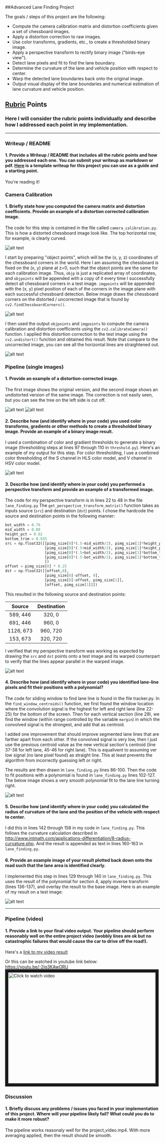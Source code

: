 
##Advanced Lane Finding Project

The goals / steps of this project are the following:

* Compute the camera calibration matrix and distortion coefficients given a set of chessboard images.
* Apply a distortion correction to raw images.
* Use color transforms, gradients, etc., to create a thresholded binary image.
* Apply a perspective transform to rectify binary image ("birds-eye view").
* Detect lane pixels and fit to find the lane boundary.
* Determine the curvature of the lane and vehicle position with respect to center.
* Warp the detected lane boundaries back onto the original image.
* Output visual display of the lane boundaries and numerical estimation of lane curvature and vehicle position.

[//]: # (Image References)

[image]: ./camera_cal/calibration2.jpg
[image0]: ./output_images/corners_found11.jpg "corners"
[image1]: ./output_images/undistort13.jpg "Undistorted"
[image2]: ./test_images/test4.jpg "Road"
[image2k]: ./test_images/tracked_5.jpg "Road Transformed"
[image3]: ./output_images/threshold_5.jpg "Binary Example"
[image4]: ./output_images/perspective5.jpg "Warp Example"
[image5]: ./output_images/transformed_5.jpg "Fit Visual"
[image6]: ./output_images/warped_5.jpg "Output"
[video1]: ./output_tracked.mp4 "Video"

## [Rubric](https://review.udacity.com/#!/rubrics/571/view) Points

### Here I will consider the rubric points individually and describe how I addressed each point in my implementation.  

---

### Writeup / README

#### 1. Provide a Writeup / README that includes all the rubric points and how you addressed each one.  You can submit your writeup as markdown or pdf.  [Here](https://github.com/udacity/CarND-Advanced-Lane-Lines/blob/master/writeup_template.md) is a template writeup for this project you can use as a guide and a starting point.  

You're reading it!

### Camera Calibration

#### 1. Briefly state how you computed the camera matrix and distortion coefficients. Provide an example of a distortion corrected calibration image.

The code for this step is contained in the file called `camera_calibration.py`. This is how a distorted chessboard image look like. The top horizontal row, for example, is clearly curved.

![alt text][image]

I start by preparing "object points", which will be the (x, y, z) coordinates of the chessboard corners in the world. Here I am assuming the chessboard is fixed on the (x, y) plane at z=0, such that the object points are the same for each calibration image.  Thus, `objp` is just a replicated array of coordinates, and `objpoints` will be appended with a copy of it every time I successfully detect all chessboard corners in a test image.  `imgpoints` will be appended with the (x, y) pixel position of each of the corners in the image plane with each successful chessboard detection.  Below image draws the chessboard corners on the distorted / uncorrected image that is found by `cv2.findChessboardCorners()`.

![alt text][image0]

I then used the output `objpoints` and `imgpoints` to compute the camera calibration and distortion coefficients using the `cv2.calibrateCamera()` function.  I applied this distortion correction to the test image using the `cv2.undistort()` function and obtained this result. Note that compare to the uncorrected image, you can see all the horizontal lines are straightened out.

![alt text][image1]

### Pipeline (single images)

#### 1. Provide an example of a distortion-corrected image.

The first image shows the original version, and the second image shows an undistorted version of the same image. The correction is not easily seen, but you can see the tree on the left side is cut off.

![alt text][image2]
![alt text][image2k]

#### 2. Describe how (and identify where in your code) you used color transforms, gradients or other methods to create a thresholded binary image.  Provide an example of a binary image result.

I used a combination of color and gradient thresholds to generate a binary image (thresholding steps at lines 97 through 110 in `threshold.py`).  Here's an example of my output for this step. For color thresholding, I use a combined color thresholding of the S channel in HLS color model, and V channel in HSV color model.

![alt text][image3]

#### 3. Describe how (and identify where in your code) you performed a perspective transform and provide an example of a transformed image.

The code for my perspective transform is in lines 22 to 48 in the file `lane_finding.py`  The `get_perspective_transform_matrix()` function takes as inputs source (`src`) and destination (`dst`) points.  I chose the hardcode the source and destination points in the following manner:

```python
bot_width = 0.76
mid_width = 0.08
height_pct = 0.62
bottom_trim = 0.935
src = np.float32([[pimg_size[0]*(.5-mid_width/2), pimg_size[1]*height_pct],
                  [pimg_size[0]*(.5+mid_width/2), pimg_size[1]*height_pct],
                  [pimg_size[0]*(.5+bot_width/2), pimg_size[1]*bottom_trim],
                  [pimg_size[0]*(.5-bot_width/2), pimg_size[1]*bottom_trim],
                  ])
offset = pimg_size[0] * 0.25
dst = np.float32([[offset,0],
                  [pimg_size[0]-offset, 0],
                  [pimg_size[0]-offset, pimg_size[1]],
                  [offset, pimg_size[1]]])
```

This resulted in the following source and destination points:

| Source        | Destination   | 
|:-------------:|:-------------:| 
| 589, 446      | 320, 0        | 
| 691, 446      | 960, 0        |
| 1126, 673     | 960, 720      |
| 153, 673      | 320, 720      |

I verified that my perspective transform was working as expected by drawing the `src` and `dst` points onto a test image and its warped counterpart to verify that the lines appear parallel in the warped image.

![alt text][image4]

#### 4. Describe how (and identify where in your code) you identified lane-line pixels and fit their positions with a polynomial?

The code for sliding window to find lane line is found in the file tracker.py. In the `find_window_centroids()` function, we first found the window location where the convolution signal is the highest for left and right lane (line 22-25) for the bottom of the screen. Then for each vertical section (line 29), we find the window (within range controlled by the variable `margin`) in which the convolved signal is the strongest, and add that as centroid.

I added one improvement that should improve segmented lane lines that are farther apart from each other.  If the convolved signal is very low, then I just use the previous centroid value as the new vertical section's centroid (line 37-38 for left lane, 45-46 for right lane).  This is equalivent to assuming ver low signal (no lane pixel found) as straight line.  This at least prevents the algorithm from incorrectly guessing left or right.

The results are then drawn in `lane_finding.py` lines 86-100.  Then the code to fit positions with a polynomial is found in `lane_finding.py` lines 102-127.  The below image shows a very smooth polynomial fit to the lane line turning right.

![alt text][image5]

#### 5. Describe how (and identify where in your code) you calculated the radius of curvature of the lane and the position of the vehicle with respect to center.

I did this in lines 142 through 158 in my code in `lane_finding.py`. This follows the curvature calculation described in http://www.intmath.com/applications-differentiation/8-radius-curvature.php. And the result is appended as text in lines 160-163 in `lane_finding.py`.

#### 6. Provide an example image of your result plotted back down onto the road such that the lane area is identified clearly.

I implemented this step in lines 129 through 140 in `lane_finding.py`.  This uses the result of the polynomial for section 4, apply inverse transform (lines 136-137), and overlay the result to the base image. Here is an example of my result on a test image:

![alt text][image6]

---

### Pipeline (video)

#### 1. Provide a link to your final video output.  Your pipeline should perform reasonably well on the entire project video (wobbly lines are ok but no catastrophic failures that would cause the car to drive off the road!).

Here's a [link to my video result](./output_tracked.mp4)

Or this can be watched in youtube link below:
https://youtu.be/-2jq3KAwORU
<a href="http://www.youtube.com/watch?feature=player_embedded&v=-2jq3KAwORU
" target="_blank"><img src="https://github.com/pyau/CarND-P4-Advanced_Lane_Finding/blob/master/video_screenshot.png?raw=true" 
alt="Click to watch video" width="480" height="360" border="10" /></a>


### Discussion

#### 1. Briefly discuss any problems / issues you faced in your implementation of this project.  Where will your pipeline likely fail?  What could you do to make it more robust?

The pipeline works reasonaly well for the project_video.mp4.  With more averaging applied, then the result should be smooth.